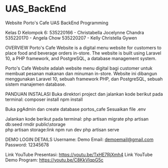# UAS_BackEnd
 
Website Porto's Cafe
UAS BackEnd Programming

Kelas D Kelompok 6:
535220166 - Christabella Jocelynne Chandra
535220170 - Angela Chow
535220207 - Kelly Christella Gywen


OVERVIEW
Porto's Cafe Website is a digital menu website for customers to place food and beverage orders in-store. The website is built using Laravel 10, a PHP framework, and PostgreSQL, a database management system.

Porto's Cafe Website adalah website menu digital bagi customer untuk membuat pesanan makanan dan minuman in-store. Website ini dibangun menggunakan Laravel 10, sebuah framework PHP, dan PostgreSQL, sebuah sistem manajemen database.

PANDUAN INSTALASI
Buka direktori project dan jalankan kode berikut pada terminal:
    composer install
    npm install

Buka pgAdmin dan create database portos_cafe
Sesuaikan file .env

Jalankan kode berikut pada terminal:
    php artisan migrate
    php artisan db:seed
    rmdir public\storage   
    php artisan storage:link
    npm run dev
    php artisan serve


DEMO LOGIN DETAILS
Username: Demo
Email: demoemail@gmail.com
Password: 12345678

Link YouTube Presentasi: https://youtu.be/TxHE7RjXmh4
Link YouTube Demo Program: https://youtu.be/C8KkVIqpG5c